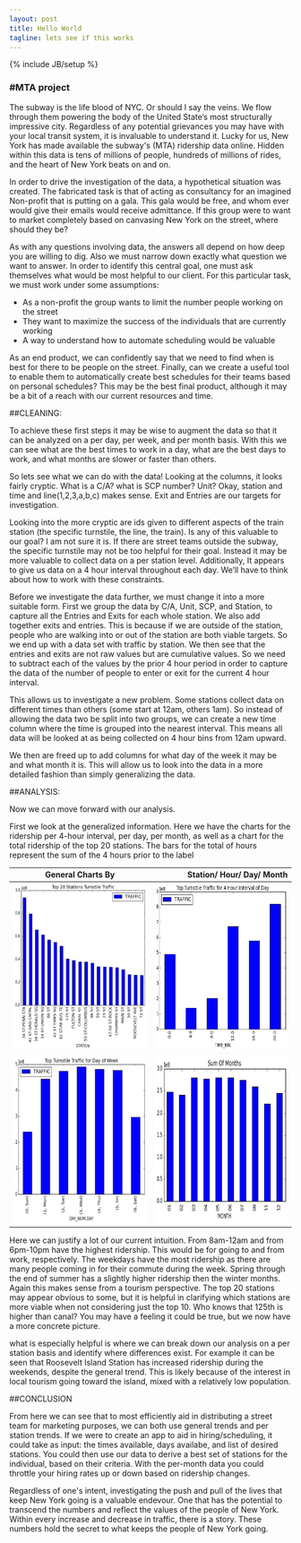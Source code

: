 ```yaml
---
layout: post
title: Hello World
tagline: lets see if this works
---
```

{% include JB/setup %}

<h3>#MTA project</h3>

The subway is the life blood of NYC. Or should I say the veins. We flow through them powering the body of the United State’s most structurally impressive city. Regardless of any potential grievances you may have with your local transit system, it is invaluable to understand it. Lucky for us, New York has made available the subway's (MTA) ridership data online. Hidden within this data is tens of millions of people, hundreds of millions of rides, and the heart of New York beats on and on.

In order to drive the investigation of the data, a hypothetical situation was created. The fabricated task is that of acting as consultancy for an imagined Non-profit that is putting on a gala. This gala would be free, and whom ever would give their emails would receive admittance. If this group were to want to market completely based on canvasing New York on the street, where should they be? 

As with any questions involving data, the answers all depend on how deep you are willing to dig. Also we must narrow down exactly what question we want to answer. In order to identify this central goal, one must ask themselves what would be most helpful to our client. For this particular task, we must work under some assumptions: 

* As a non-profit the group wants to limit the number people working on the street
* They want to maximize the success of the individuals that are currently working
* A way to understand how to automate scheduling would be valuable 

As an end product, we can confidently say that we need to find when is best for there to be people on the street. Finally, can we create a useful tool to enable them to automatically create best schedules for their teams based on personal schedules? This may be the best final product, although  it may be a bit of a reach with our current resources and time. 

##CLEANING:

To achieve these first steps it may be wise to augment the data so that it can be analyzed on a per day, per week, and per month basis. With this we can see what are the best times to work in a day, what are the best days to work, and what months are slower or faster than others. 

So lets see what we can do with the data! Looking at the columns, it looks fairly cryptic. What is a C/A? what is SCP number? Unit? Okay, station and time and line(1,2,3,a,b,c) makes sense. Exit and Entries are our targets for investigation. 

Looking into the more cryptic are ids given to different aspects of the train station (the specific turnstile, the line, the train). Is any of this valuable to our goal? I am not sure it is. If there are street teams outside the subway, the specific turnstile may not be too helpful for their goal. Instead it may be more valuable to collect data on a per station level. Additionally, It appears to give us data on a 4 hour interval throughout each day. We’ll have to think about how to work with these constraints. 

Before we investigate the data further, we must change it into a more suitable form. First we group the data by C/A, Unit, SCP, and Station, to capture all the Entries and Exits for each whole station. We also add together exits and entries. This is because if we are outside of the station, people who are walking into or out of the station are both viable targets. So we end up with a data set with traffic by station. We then see that the entries and exits are not raw values but are cumulative values. So we need to subtract each of the values by the prior 4 hour period in order to capture the data of the number of people to enter or exit for the current 4 hour interval. 

This allows us to investigate a new problem. Some stations collect data on different times than others (some start at 12am, others 1am). So instead of allowing the data two be split into two groups, we can create a new time column where the time is grouped into the nearest interval. This means all data will be looked at as being collected on 4 hour bins from 12am upward. 

We then are freed up to add columns for what day of the week it may be and what month it is. This will allow us to look into the data in a more detailed fashion than simply generalizing the data. 

##ANALYSIS:

Now we can move forward with our analysis. 

First we look at the generalized information. Here we have the charts for the ridership per 4-hour interval, per day, per month, as well as a chart for the total ridership of the top 20 stations. The bars for the total of hours represent the sum of the 4 hours prior to the label


General Charts By  | Station/ Hour/ Day/ Month
------------- | -------------:|
<img src="/assets/images/top_stations.png" height=300 width=300 /> | <img src="/assets/images/top_hours.png" height=300 width=300 />
<img src="/assets/images/top_days.png" height=300 width=300 />| <img src="/assets/images/top_months.png" height=300 width=300 />

Here we can justify a lot of our current intuition. From 8am-12am and from 6pm-10pm have the highest ridership. This would be for going to and from work, respectively. The weekdays have the most ridership as there are many people coming in for their commute during the week. Spring through the end of summer has a slightly higher ridership then the winter months. Again this makes sense from a tourism perspective. The top 20 stations may appear obvious to some, but it is helpful in clarifying which stations are more viable when not considering just the top 10. Who knows that 125th is higher than canal? You may have a feeling it could be true, but we now have a more concrete picture. 

what is especially helpful is where we can break down our analysis on a per station basis and identify where differences exist. For example it can be seen that Roosevelt Island Station has increased ridership during the weekends, despite the general trend. This is likely because of the interest in local tourism going toward the island, mixed with a relatively low population. 

##CONCLUSION

From here we can see that to most efficiently aid in distributing a street team for marketing purposes, we can both use general trends and per station trends. If we were to create an app to aid in hiring/scheduling, it could take as input: the times available, days availabe, and list of desired stations. You could then use our data to derive a best set of stations for the individual, based on their criteria. With the per-month data you could throttle your hiring rates up or down based on ridership changes. 

Regardless of one's intent, investigating the push and pull of the lives that keep New York going is a valuable endevour. One that has the potential to transcend the numbers and reflect the values of the people of New York. Within every increase and decrease in traffic, there is a story. These numbers hold the secret to what keeps the people of New York going. 

